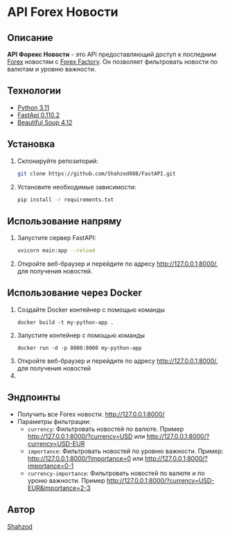 # API Forex Новости

## Описание
**API Форекс Новости** - это API предоставляющий доступ к последним  [Forex](https://www.forexfactory.com) новостям с [Forex Factory](https://www.forexfactory.com). Он позволяет фильтровать новости по валютам и уровню важности.

## Технологии
  - [Python 3.11](https://www.python.org/downloads/release/python-3119)
  - [FastApi 0.110.2](https://fastapi.tiangolo.com/)
  - [Beautiful Soup 4.12](https://beautiful-soup-4.readthedocs.io/en/latest/)
  
## Установка

1. Склонируйте репозиторий:

    ```bash
    git clone https://github.com/Shahzod008/FastAPI.git
    ```

2. Установите необходимые зависимости:

    ```bash
    pip install -r requirements.txt
    ```

## Использование напряму

1. Запустите сервер FastAPI:

    ```bash
    uvicorn main:app --reload
    ```

2. Откройте веб-браузер и перейдите по адресу http://127.0.0.1:8000/, для получения новостей.

## Использование через Docker
1. Создайте Docker контейнер с помощью команды
    ```bach
   docker build -t my-python-app .
   ```
2. Запустите контейнер с помощью команды
    ```bach
   docker run -d -p 8000:8000 my-python-app
    ```
3. Откройте веб-браузер и перейдите по адресу http://127.0.0.1:8000/, для получения новостей
4. 
## Эндпоинты

- Получить все Forex новости. http://127.0.0.1:8000/
- Параметры фильтрации:
     - `currency`: Фильтровать новостей по валюте. Пример http://127.0.0.1:8000/?currency=USD или http://127.0.0.1:8000/?currency=USD-EUR 
     - `importance`: Фильтровать новостей по уровню важности. Пример: http://127.0.0.1:8000/?importance=0 или http://127.0.0.1:8000/?importance=0-1
     - `currency-importance`: Фильтровать новостей по валюте и по уроню важности. Пример http://127.0.0.1:8000/?currency=USD-EUR&importance=2-3


## Автор
[Shahzod](https://github.com/Shahzod008)
